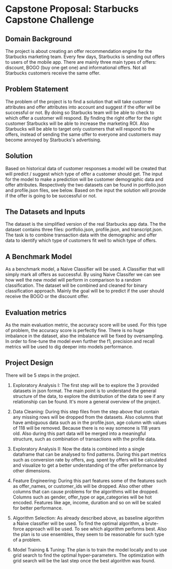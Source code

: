 # Capstone Proposal: Starbucks Capstone Challenge

## Domain Background

The project is about creating an offer recommendation engine for the Starbucks
marketing team. Every few days, Starbucks is sending out offers to users of the
mobile app. There are mainly three main types of offers: discount, BOGO (buy one get one)
and informational offers. Not all Starbucks customers receive the same offer. 

## Problem Statement

The problem of the project is to find a solution that will take customer
attributes and offer attributes into account and suggest if the offer will be
successful or not. By doing so Starbucks team will be able to check to which
offer a customer will respond. By finding the right offer for the
right customer Starbucks will be able to increase the marketing ROI. Also
Starbucks will be able to target only customers that will respond to the offers,
instead of sending the same offer to everyone and customers may become
annoyed by Starbucks's advertising. 

## Solution

Based on historical data of customer responses a model will be created that will
predict / suggest which type of offer a customer should get. The input for the
model to make a prediction will be customer demographic data and offer attributes. Respectively the two datasets can be found in portfolio.json and profile.json files, see below. Based on the input the solution will provide if the offer is going to be successful or not.  

## The Datasets and Inputs

The dataset is the simplified version of the real Starbucks app data. The
the dataset contains three files: portfolio.json, profile.json, and
transcript.json. The task is to combine transaction data with the demographic and offer data to identify which type of customers fit well to which type of offers.

## A Benchmark Model

As a benchmark model, a Naive Classifier will be used. A Classifier that will
simply mark all offers as successful. By using Naive Classifer we can see how
well the new model will perform in comparison to a random classification. The dataset will
be combined and cleaned for binary classification approach. Mainly the goal
will be to predict if the user should receive the BOGO or the discount offer.

## Evaluation metrics

As the main evaluation metric, the accuracy score will be used. For this type of
problem, the accuracy score is perfectly fine. There is no huge imbalance in the
dataset, also the imbalance will be fixed by oversampling. In order to fine-tune the model even further the f1, precision and
recall metrics will be used to dig deeper into models performance.

## Project Design

There will be 5 steps in the project.

1. Exploratory Analysis I: The first step will be to explore the 3 provided
   datasets in json format. The main point is to understand the general
structure of the data, to explore the distribution of the data to see if any
relationship can be found. It's more a general overview of the project. 

2. Data Cleaning: During this step files from the step above that contain any
   missing rows will be dropped from the datasets. Also columns that have
ambiguous data such as in the profile.json, age column with values of 118 will
be removed. Because there is no way someone is 118 years old. Also during this
part data will be merged into a meaningful structure, such as combination of
transactions with the profile data.

2. Exploratory Analysis II: Now the data is combined into a single dataframe
   that can be analysed to find patterns. During this part metrics such as
conversion rate by offers, avg. spent by offers will be calculated and visualize
to get a better understanding of the offer preformance by other dimensions.

3. Feature Engineering: During this part features some of the features such as
   offer_names, or customer_ids will be dropped. Also other other columns that
can cause problems for the algorithms will be dropped. Columns such as gender,
offer_type or age_categories will be hot encoded. Features like age, income,
duration and so on will be scaled for better performance. 

4. Algorithm Selection: As already described above, as baseline algorithm a
   Naive classifier will be used. To find the optimal algorithm, a brute-force
approach will be used. To see which algorithm performs best. Also the plan is to
use ensembles, they seem to be reasonable for such type of a problem.

5. Model Training & Tuning:  The plan is to train the model locally and to use
   grid search to find the optimal hyper-parameters. The optimization with grid
search will be the last step once the best algorithm was found.



